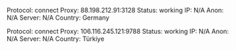 Protocol: connect
Proxy: 88.198.212.91:3128
Status: working
IP: N/A
Anon: N/A
Server: N/A
Country: Germany

Protocol: connect
Proxy: 106.116.245.121:9788
Status: working
IP: N/A
Anon: N/A
Server: N/A
Country: Türkiye

